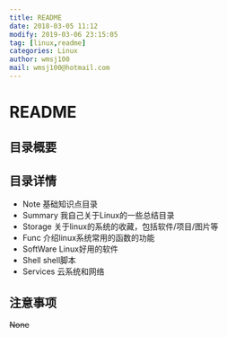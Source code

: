 ```yaml
---
title: README
date: 2018-03-05 11:12
modify: 2019-03-06 23:15:05	
tag: [linux,readme]
categories: Linux
author: wmsj100
mail: wmsj100@hotmail.com
---
```


# README

## 目录概要

## 目录详情
- Note 基础知识点目录
- Summary 我自己关于Linux的一些总结目录
- Storage 关于linux的系统的收藏，包括软件/项目/图片等
- Func 介绍linux系统常用的函数的功能
- SoftWare Linux好用的软件
- Shell shell脚本
- Services 云系统和网络

## 注意事项
~~None~~
